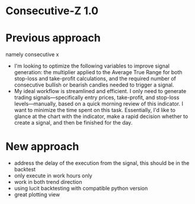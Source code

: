 # Consecutive-Z 1.0
# Previous approach
namely consecutive x
- I'm looking to optimize the following variables to improve signal generation: the multiplier applied to the Average True Range for both stop-loss and take-profit calculations, and the required number of consecutive bullish or bearish candles needed to trigger a signal.
- My ideal workflow is streamlined and efficient. I only need to generate trading signals—specifically entry prices, take-profit, and stop-loss levels—manually, based on a quick morning review of this indicator. I want to minimize the time spent on this task. Essentially, I'd like to glance at the chart with the indicator, make a rapid decision whether to create a signal, and then be finished for the day.

# New approach
- address the delay of the execution from the signal, this should be in the backtest
- only execute in work hours only
- work in both trend direction
- using lucit backtesting with compatible python version
- great plotting view